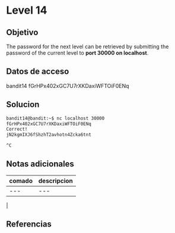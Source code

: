 # Level 14

## Objetivo

The password for the next level can be retrieved by submitting the password of the current level to **port 30000 on localhost**.

## Datos de acceso

bandit14
fGrHPx402xGC7U7rXKDaxiWFTOiF0ENq

## Solucion
``` bash
bandit14@bandit:~$ nc localhost 30000
fGrHPx402xGC7U7rXKDaxiWFTOiF0ENq
Correct!
jN2kgmIXJ6fShzhT2avhotn4Zcka6tnt

^C

```

## Notas adicionales

| comado | descripcion |
|----------|-------------|
| ---| ---
|

## Referencias